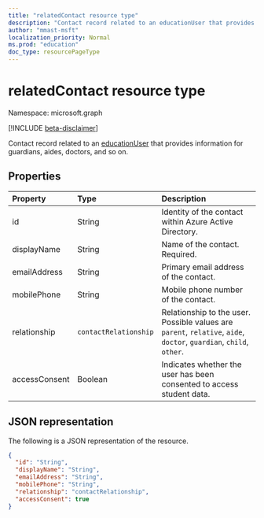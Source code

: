 ```yaml
---
title: "relatedContact resource type"
description: "Contact record related to an educationUser that provides information for guardians, aides, doctors, and so on."
author: "mmast-msft"
localization_priority: Normal
ms.prod: "education"
doc_type: resourcePageType
---
```


# relatedContact resource type

Namespace: microsoft.graph

[!INCLUDE [beta-disclaimer](../../includes/beta-disclaimer.md)]

Contact record related to an [educationUser](../resources/educationuser.md) that provides information for guardians, aides, doctors, and so on.

## Properties

| Property      | Type                  | Description                                                                                                         |
| :------------ | :-------------------- | :------------------------------------------------------------------------------------------------------------------ |
| id            | String                | Identity of the contact within Azure Active Directory.                                                              |
| displayName   | String                | Name of the contact. Required.                                                                                      |
| emailAddress  | String                | Primary email address of the contact.                                                                               |
| mobilePhone   | String                | Mobile phone number of the contact.                                                                                 |
| relationship  | `contactRelationship` | Relationship to the user. Possible values are `parent`, `relative`, `aide`, `doctor`, `guardian`, `child`, `other`. |
| accessConsent | Boolean               | Indicates whether the user has been consented to access student data.                                               |

## JSON representation

The following is a JSON representation of the resource.

<!-- {
  "blockType": "resource",
  "optionalProperties": [

  ],
  "@odata.type": "microsoft.graph.relatedContact"
}-->

```json
{
  "id": "String",
  "displayName": "String",
  "emailAddress": "String",
  "mobilePhone": "String",
  "relationship": "contactRelationship",
  "accessConsent": true
}
```

<!-- uuid: 720F9AB6-6E7A-4A66-8B0A-37A556FF99C5
2015-10-25 14:57:30 UTC -->
<!--
{
  "type": "#page.annotation",
  "description": "relatedContact resource",
  "keywords": "",
  "section": "documentation",
  "tocPath": "",
  "suppressions": [
  ]
}
-->


